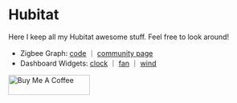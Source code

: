 # Hubitat

Here I keep all my Hubitat awesome stuff. Feel free to look around!

-  Zigbee Graph: [code](https://github.com/dan-danache/hubitat/tree/main/zigbee-graph-app) ｜ [community page](https://community.hubitat.com/t/zigbee-visual-render-for-getchildandrouteinfo/119074)
-  Dashboard Widgets: [clock](https://dan-danache.github.io/hubitat/dashboard-widgets-driver/widgets/clock.html) ｜ [fan](https://dan-danache.github.io/hubitat/dashboard-widgets-driver/widgets/fan.html) ｜ [wind](https://dan-danache.github.io/hubitat/dashboard-widgets-driver/widgets/wind.html)

[<img src="https://cdn.buymeacoffee.com/buttons/v2/default-yellow.png" alt="Buy Me A Coffee" style="height: 40px !important;width: 162px !important">](https://www.buymeacoffee.com/dandanache)
